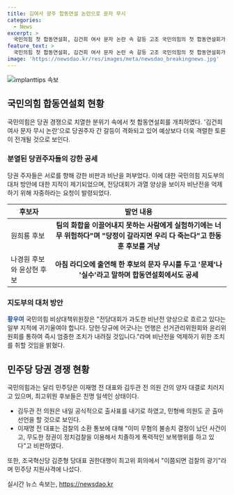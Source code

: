 ```yaml
---
title: 김여사 광주 합동연설 논란으로 문자 무시
categories:
  - News
excerpt: >
  국민의힘 첫 합동연설회, 김건희 여사 문자 논란 속 갈등 고조 국민의힘의 첫 합동연설회가 김건희 여사 문자 논란으로 고조되는 가운데, 당권 주자들의 격돌이 예상된다. 후보들은 비판과 지지를 공세하며 과열 상태를 보이고, 지도부는 자제를 요청했다. 한편, 민주당은 어대명으로 분위기가 굳어지고 있으며, 이재명 전 대표와 김두관 전 의원의 양자 대결이 예상되는 가운데 최고위원 후보들의 출마가 이어지고 있다. 이재명 전 대표는 검찰 소환에 관련해 날을 세우며 비판을 했다.
feature_text: >
  국민의힘 첫 합동연설회, 김건희 여사 문자 논란 속 갈등 고조 국민의힘의 첫 합동연설회가 김건희 여사 문자 논란으로 고조되는 가운데, 당권 주자들의 격돌이 예상된다. 후보들은 비판과 지지를 공세하며 과열 상태를 보이고, 지도부는 자제를 요청했다. 한편, 민주당은 어대명으로 분위기가 굳어지고 있으며, 이재명 전 대표와 김두관 전 의원의 양자 대결이 예상되는 가운데 최고위원 후보들의 출마가 이어지고 있다. 이재명 전 대표는 검찰 소환에 관련해 날을 세우며 비판을 했다.
image: 'https://newsdao.kr/res/images/meta/newsdao_breakingnews.jpg'
---
```


<p><img src="https://newsdao.kr/res/images/meta/newsdao_breakingnews.jpg" alt="implanttips 속보" /></p>

<h2 data-ke-size="size26">국민의힘 합동연설회 현황</h2>

<p data-ke-size="size16">국민의힘은 당권 경쟁으로 치열한 분위기 속에서 첫 합동연설회를 개최하였다. '김건희 여사 문자 무시 논란'으로 당권주자 간 갈등이 격화되고 있어 예상보다 더욱 격렬한 토론이 전개될 것으로 보인다.</p>

<h3>분열된 당권주자들의 강한 공세</h3>

<p data-ke-size="size16">당권 주자들은 서로를 향해 강한 비판과 비난을 퍼부었다. 이에 대한 국민의힘 지도부의 대처 방안에 대한 지적이 제기되었으며, 전당대회가 과열 양상을 보이자 비난전을 억제하기 위해 자중하라는 요청이 발령되었다.</p>

<table>
    <thead>
        <tr>
            <th>후보자</th>
            <th>발언 내용</th>
        </tr>
    </thead>
    <tbody>
        <tr>
            <td>원희룡 후보</td>
            <td style="text-align: center; height: 17px;"><b>팀의 화합을 이끌어내지 못하는 사람에게 실험하기에는 너무 위험하다"며 "당정이 갈라지면 우리 다 죽는다"고 한동훈 후보를 겨냥</b></td>
        </tr>
        <tr>
            <td>나경원 후보와 윤상현 후보</td>
            <td style="text-align: center; height: 17px;"><b>아침 라디오에 출연해 한 후보의 문자 무시를 두고 '문제'나 '실수'라고 말하며 합동연설회에서도 공세</b></td>
        </tr>
    </tbody>
</table>

<h3>지도부의 대처 방안</h3>

<p data-ke-size="size16"><b><span style="color: #1a5490;">황우여</span></b> 국민의힘 비상대책위원장은 "전당대회가 과도한 비난전 양상으로 흐르고 있다는 일부 지적에 귀기울여야 합니다. 당헌·당규에 어긋나는 언행은 선거관리위원회와 윤리위원회를 통하여 즉시 엄중한 조치가 내려질 것입니다."라며 비난전을 억제하기 위한 조치를 취할 것임을 밝혔다.</p>

<h2 data-ke-size="size26">민주당 당권 경쟁 현황</h2>

<p data-ke-size="size16">국민의힘과는 달리 민주당은 이재명 전 대표와 김두관 전 의원 간의 양자 대결로 치러지고 있으며, 최고위원 후보들은 친명 일색인 상태이다.</p>

<ul>
    <li>김두관 전 의원은 내일 공식적으로 출사표를 내기로 하였고, 민형배 의원도 곧 출마 선언을 할 것으로 보인다.</li>
    <li>이재명 전 대표는 검찰의 소환 통보에 대해 "이미 무혐의 불송치 결정이 났던 사건이고, 무도한 정권이 정치검찰을 이용해서 치졸하게 폭력적인 보복행위를 하고 있다"고 비판하였다.</li>
</ul>

<p data-ke-size="size16">또한, 조국혁신당 김준형 당대표 권한대행이 최고위 회의에서 "이쯤되면 검찰의 광기"라며 민주당 지원사격에 나섰다.</p>
실시간 뉴스 속보는, <a href="https://newsdao.kr" rel="dofollow">https://newsdao.kr</a>


